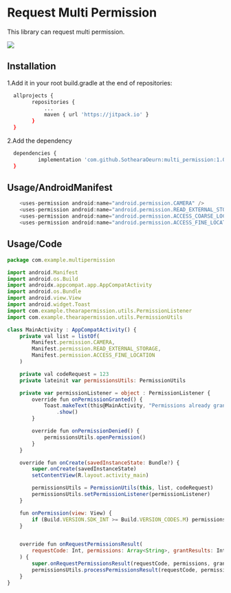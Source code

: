 # Request Multi Permission
This library can request multi permission.

[![](https://jitpack.io/v/SothearaOeurn/multi_permission.svg)](https://jitpack.io/#SothearaOeurn/multi_permission)

## Installation


1.Add it in your root build.gradle at the end of repositories:

```bash
  allprojects {
		repositories {
			...
			maven { url 'https://jitpack.io' }
		}
  }
```
2.Add the dependency
```bash
  dependencies {
	      implementation 'com.github.SothearaOeurn:multi_permission:1.0.0'
  }
```

## Usage/AndroidManifest

```javascript
    <uses-permission android:name="android.permission.CAMERA" />
    <uses-permission android:name="android.permission.READ_EXTERNAL_STORAGE" />
    <uses-permission android:name="android.permission.ACCESS_COARSE_LOCATION" />
    <uses-permission android:name="android.permission.ACCESS_FINE_LOCATION" />
```

## Usage/Code

```javascript
package com.example.multipermission

import android.Manifest
import android.os.Build
import androidx.appcompat.app.AppCompatActivity
import android.os.Bundle
import android.view.View
import android.widget.Toast
import com.example.thearapermission.utils.PermissionListener
import com.example.thearapermission.utils.PermissionUtils

class MainActivity : AppCompatActivity() {
    private val list = listOf(
        Manifest.permission.CAMERA,
        Manifest.permission.READ_EXTERNAL_STORAGE,
        Manifest.permission.ACCESS_FINE_LOCATION
    )

    private val codeRequest = 123
    private lateinit var permissionsUtils: PermissionUtils

    private var permissionListener = object : PermissionListener {
        override fun onPermissionGranted() {
            Toast.makeText(this@MainActivity, "Permissions already granted.", Toast.LENGTH_SHORT)
                .show()
        }

        override fun onPermissionDenied() {
            permissionsUtils.openPermission()
        }
    }

    override fun onCreate(savedInstanceState: Bundle?) {
        super.onCreate(savedInstanceState)
        setContentView(R.layout.activity_main)

        permissionsUtils = PermissionUtils(this, list, codeRequest)
        permissionsUtils.setPermissionListener(permissionListener)
    }

    fun onPermission(view: View) {
        if (Build.VERSION.SDK_INT >= Build.VERSION_CODES.M) permissionsUtils.checkPermissions()
    }


    override fun onRequestPermissionsResult(
        requestCode: Int, permissions: Array<String>, grantResults: IntArray
    ) {
        super.onRequestPermissionsResult(requestCode, permissions, grantResults)
        permissionsUtils.processPermissionsResult(requestCode, permissions, grantResults)
    }
}
```


